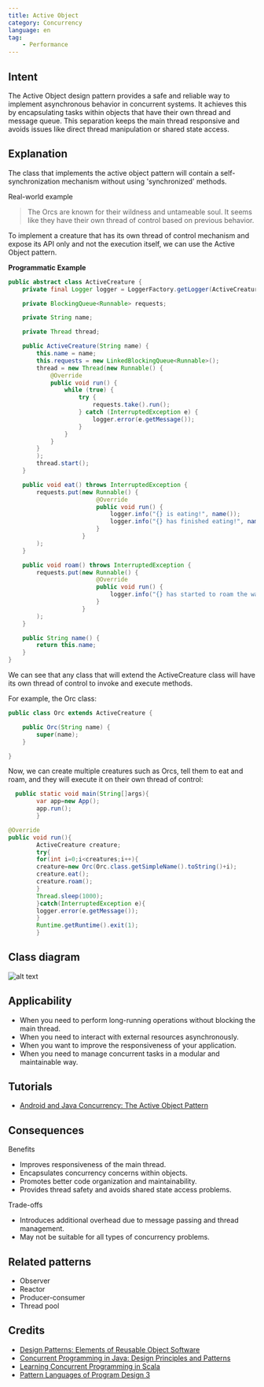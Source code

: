 ```yaml
---
title: Active Object
category: Concurrency
language: en
tag:
    - Performance
---
```


## Intent

The Active Object design pattern provides a safe and reliable way to implement asynchronous behavior in concurrent systems. It achieves this by encapsulating tasks within objects that have their own thread and message queue. This separation keeps the main thread responsive and avoids issues like direct thread manipulation or shared state access.

## Explanation

The class that implements the active object pattern will contain a self-synchronization mechanism without using 'synchronized' methods.

Real-world example

> The Orcs are known for their wildness and untameable soul. It seems like they have their own thread of control based on previous behavior.

To implement a creature that has its own thread of control mechanism and expose its API only and not the execution itself, we can use the Active Object pattern.

**Programmatic Example**

```java
public abstract class ActiveCreature {
    private final Logger logger = LoggerFactory.getLogger(ActiveCreature.class.getName());

    private BlockingQueue<Runnable> requests;

    private String name;

    private Thread thread;

    public ActiveCreature(String name) {
        this.name = name;
        this.requests = new LinkedBlockingQueue<Runnable>();
        thread = new Thread(new Runnable() {
            @Override
            public void run() {
                while (true) {
                    try {
                        requests.take().run();
                    } catch (InterruptedException e) {
                        logger.error(e.getMessage());
                    }
                }
            }
        }
        );
        thread.start();
    }

    public void eat() throws InterruptedException {
        requests.put(new Runnable() {
                         @Override
                         public void run() {
                             logger.info("{} is eating!", name());
                             logger.info("{} has finished eating!", name());
                         }
                     }
        );
    }

    public void roam() throws InterruptedException {
        requests.put(new Runnable() {
                         @Override
                         public void run() {
                             logger.info("{} has started to roam the wastelands.", name());
                         }
                     }
        );
    }

    public String name() {
        return this.name;
    }
}
```

We can see that any class that will extend the ActiveCreature class will have its own thread of control to invoke and execute methods.

For example, the Orc class:

```java
public class Orc extends ActiveCreature {

    public Orc(String name) {
        super(name);
    }

}
```

Now, we can create multiple creatures such as Orcs, tell them to eat and roam, and they will execute it on their own thread of control:

```java
  public static void main(String[]args){
        var app=new App();
        app.run();
        }

@Override
public void run(){
        ActiveCreature creature;
        try{
        for(int i=0;i<creatures;i++){
        creature=new Orc(Orc.class.getSimpleName().toString()+i);
        creature.eat();
        creature.roam();
        }
        Thread.sleep(1000);
        }catch(InterruptedException e){
        logger.error(e.getMessage());
        }
        Runtime.getRuntime().exit(1);
        }
```

## Class diagram

![alt text](./etc/active-object.urm.png "Active Object class diagram")

## Applicability

* When you need to perform long-running operations without blocking the main thread.
* When you need to interact with external resources asynchronously.
* When you want to improve the responsiveness of your application.
* When you need to manage concurrent tasks in a modular and maintainable way.

## Tutorials

* [Android and Java Concurrency: The Active Object Pattern](https://www.youtube.com/watch?v=Cd8t2u5Qmvc)

## Consequences

Benefits

* Improves responsiveness of the main thread.
* Encapsulates concurrency concerns within objects.
* Promotes better code organization and maintainability.
* Provides thread safety and avoids shared state access problems.

Trade-offs

* Introduces additional overhead due to message passing and thread management.
* May not be suitable for all types of concurrency problems.

## Related patterns

* Observer
* Reactor
* Producer-consumer
* Thread pool

## Credits

* [Design Patterns: Elements of Reusable Object Software](https://amzn.to/3HYqrBE)
* [Concurrent Programming in Java: Design Principles and Patterns](https://amzn.to/498SRVq)
* [Learning Concurrent Programming in Scala](https://amzn.to/3UE07nV)
* [Pattern Languages of Program Design 3](https://amzn.to/3OI1j61)
